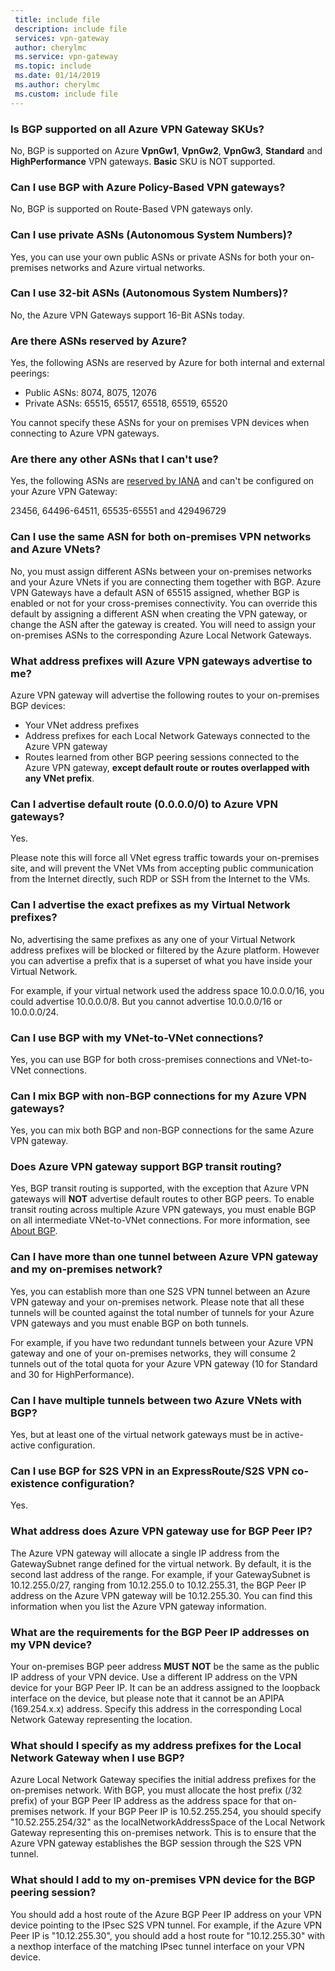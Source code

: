 ```yaml
---
 title: include file
 description: include file
 services: vpn-gateway
 author: cherylmc
 ms.service: vpn-gateway
 ms.topic: include
 ms.date: 01/14/2019
 ms.author: cherylmc
 ms.custom: include file
---
```

### Is BGP supported on all Azure VPN Gateway SKUs?
No, BGP is supported on Azure **VpnGw1**, **VpnGw2**, **VpnGw3**, **Standard** and **HighPerformance** VPN gateways. **Basic** SKU is NOT supported.

### Can I use BGP with Azure Policy-Based VPN gateways?
No, BGP is supported on Route-Based VPN gateways only.

### Can I use private ASNs (Autonomous System Numbers)?
Yes, you can use your own public ASNs or private ASNs for both your on-premises networks and Azure virtual networks.

### Can I use 32-bit ASNs (Autonomous System Numbers)?
No, the Azure VPN Gateways support 16-Bit ASNs today.

### Are there ASNs reserved by Azure?
Yes, the following ASNs are reserved by Azure for both internal and external peerings:

* Public ASNs: 8074, 8075, 12076
* Private ASNs: 65515, 65517, 65518, 65519, 65520

You cannot specify these ASNs for your on premises VPN devices when connecting to Azure VPN gateways.

### Are there any other ASNs that I can't use?
Yes, the following ASNs are [reserved by IANA](http://www.iana.org/assignments/iana-as-numbers-special-registry/iana-as-numbers-special-registry.xhtml) and can't be configured on your Azure VPN Gateway:

23456, 64496-64511, 65535-65551 and 429496729

### Can I use the same ASN for both on-premises VPN networks and Azure VNets?
No, you must assign different ASNs between your on-premises networks and your Azure VNets if you are connecting them together with BGP. Azure VPN Gateways have a default ASN of 65515 assigned, whether BGP is enabled or not for your cross-premises connectivity. You can override this default by assigning a different ASN when creating the VPN gateway, or change the ASN after the gateway is created. You will need to assign your on-premises ASNs to the corresponding Azure Local Network Gateways.

### What address prefixes will Azure VPN gateways advertise to me?
Azure VPN gateway will advertise the following routes to your on-premises BGP devices:

* Your VNet address prefixes
* Address prefixes for each Local Network Gateways connected to the Azure VPN gateway
* Routes learned from other BGP peering sessions connected to the Azure VPN gateway, **except default route or routes overlapped with any VNet prefix**.

### Can I advertise default route (0.0.0.0/0) to Azure VPN gateways?
Yes.

Please note this will force all VNet egress traffic towards your on-premises site, and will prevent the VNet VMs from accepting public communication from the Internet directly, such RDP or SSH from the Internet to the VMs.

### Can I advertise the exact prefixes as my Virtual Network prefixes?

No, advertising the same prefixes as any one of your Virtual Network address prefixes will be blocked or filtered by the Azure platform. However you can advertise a prefix that is a superset of what you have inside your Virtual Network. 

For example, if your virtual network used the address space 10.0.0.0/16, you could advertise 10.0.0.0/8. But you cannot advertise 10.0.0.0/16 or 10.0.0.0/24.

### Can I use BGP with my VNet-to-VNet connections?
Yes, you can use BGP for both cross-premises connections and VNet-to-VNet connections.

### Can I mix BGP with non-BGP connections for my Azure VPN gateways?
Yes, you can mix both BGP and non-BGP connections for the same Azure VPN gateway.

### Does Azure VPN gateway support BGP transit routing?
Yes, BGP transit routing is supported, with the exception that Azure VPN gateways will **NOT** advertise default routes to other BGP peers. To enable transit routing across multiple Azure VPN gateways, you must enable BGP on all intermediate VNet-to-VNet connections. For more information, see [About BGP](../articles/vpn-gateway/vpn-gateway-bgp-overview.md).

### Can I have more than one tunnel between Azure VPN gateway and my on-premises network?
Yes, you can establish more than one S2S VPN tunnel between an Azure VPN gateway and your on-premises network. Please note that all these tunnels will be counted against the total number of tunnels for your Azure VPN gateways and you must enable BGP on both tunnels.

For example, if you have two redundant tunnels between your Azure VPN gateway and one of your on-premises networks, they will consume 2 tunnels out of the total quota for your Azure VPN gateway (10 for Standard and 30 for HighPerformance).

### Can I have multiple tunnels between two Azure VNets with BGP?
Yes, but at least one of the virtual network gateways must be in active-active configuration.

### Can I use BGP for S2S VPN in an ExpressRoute/S2S VPN co-existence configuration?
Yes. 

### What address does Azure VPN gateway use for BGP Peer IP?
The Azure VPN gateway will allocate a single IP address from the GatewaySubnet range defined for the virtual network. By default, it is the second last address of the range. For example, if your GatewaySubnet is 10.12.255.0/27, ranging from 10.12.255.0 to 10.12.255.31, the BGP Peer IP address on the Azure VPN gateway will be 10.12.255.30. You can find this information when you list the Azure VPN gateway information.

### What are the requirements for the BGP Peer IP addresses on my VPN device?
Your on-premises BGP peer address **MUST NOT** be the same as the public IP address of your VPN device. Use a different IP address on the VPN device for your BGP Peer IP. It can be an address assigned to the loopback interface on the device, but please note that it cannot be an APIPA (169.254.x.x) address. Specify this address in the corresponding Local Network Gateway representing the location.

### What should I specify as my address prefixes for the Local Network Gateway when I use BGP?
Azure Local Network Gateway specifies the initial address prefixes for the on-premises network. With BGP, you must allocate the host prefix (/32 prefix) of your BGP Peer IP address as the address space for that on-premises network. If your BGP Peer IP is 10.52.255.254, you should specify "10.52.255.254/32" as the localNetworkAddressSpace of the Local Network Gateway representing this on-premises network. This is to ensure that the Azure VPN gateway establishes the BGP session through the S2S VPN tunnel.

### What should I add to my on-premises VPN device for the BGP peering session?
You should add a host route of the Azure BGP Peer IP address on your VPN device pointing to the IPsec S2S VPN tunnel. For example, if the Azure VPN Peer IP is "10.12.255.30", you should add a host route for "10.12.255.30" with a nexthop interface of the matching IPsec tunnel interface on your VPN device.
